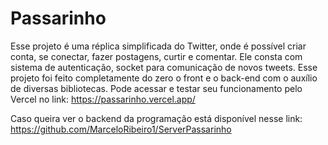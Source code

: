 # Passarinho
 
Esse projeto é uma réplica simplificada do Twitter, onde é possível criar conta, se conectar, fazer postagens, curtir e comentar. Ele consta com sistema de autenticação, socket para comunicação de novos tweets. Esse projeto foi feito completamente do zero o front e o back-end com o auxílio de diversas bibliotecas. Pode acessar e testar seu funcionamento pelo Vercel no link: https://passarinho.vercel.app/

Caso queira ver o backend da programação está disponível nesse link: https://github.com/MarceloRibeiro1/ServerPassarinho
